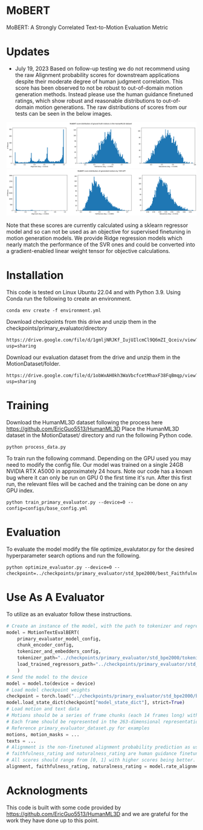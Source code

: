 # MoBERT
MoBERT: A Strongly Correlated Text-to-Motion Evaluation Metric

# Updates

- July 19, 2023
Based on follow-up testing we do not recommend using the raw Alignment probability scores for downstream applications despite their moderate degree of human judgment correlation. This score has been observed to not be robust to out-of-domain motion generation methods. Instead please use the human guidance finetuned ratings, which show robust and reasonable distributions to out-of-domain motion generations. The raw distributions of scores from our tests can be seen in the below images. 

![alt text](documentation/gt.png?raw=true)
![alt text](documentation/generated.png?raw=true)

Note that these scores are currently calculated using a sklearn regressor model and so can not be used as an objective for supervised finetuning in motion generation models. We provide Ridge regression models which nearly match the performance of the SVR ones and could be converted into a gradient-enabled linear weight tensor for objective calculations. 

# Installation
This code is tested on Linux Ubuntu 22.04 and with Python 3.9. 
Using Conda run the following to create an environment.
````
conda env create -f environment.yml
````
Download checkpoints from this drive and unzip them in the checkpoints/primary_evaluator/directory
````
https://drive.google.com/file/d/1gmljNRJKf_IujUIlcmCl9Q6mZI_Qceiv/view?usp=sharing
````
Download our evaluation dataset from the drive and unzip them in the MotionDataset/folder.
````
https://drive.google.com/file/d/1obWxAH0kh3WaVbcfcetMhaxF38FqBmqp/view?usp=sharing
````
# Training
Download the HumanML3D dataset following the process here https://github.com/EricGuo5513/HumanML3D
Place the HumanML3D dataset in the MotionDataset/ directory and run the following Python code.
````
python process_data.py
````
To train run the following command. Depending on the GPU used you may need to modify the config file. Our model was trained on a single 24GB NVIDIA RTX A5000 in approximately 24 hours. Note our code has a known bug where it can only be run on GPU 0 the first time it's run. After this first run, the relevant files will be cached and the training can be done on any GPU index. 
````
python train_primary_evaluator.py --device=0 --config=configs/base_config.yml
````
# Evaluation
To evaluate the model modify the file optimize_evalutator.py for the desired hyperparameter search options and run the following.
````
python optimize_evaluator.py --device=0 --checkpoint=../checkpoints/primary_evaluator/std_bpe2000/best_Faithfulness_checkpoint.pth
````
# Use As A Evaluator
To utilize as an evaluator follow these instructions.
````python
# Create an instance of the model, with the path to tokenizer and regressor checkpoints
model = MotionTextEvalBERT(
    primary_evaluator_model_config, 
    chunk_encoder_config, 
    tokenizer_and_embedders_config,
    tokenizer_path="../checkpoints/primary_evaluator/std_bpe2000/tokenizer.tk",
    load_trained_regressors_path="../checkpoints/primary_evaluator/std_bpe2000/"
    )
# Send the model to the device
model = model.to(device = device)
# Load model checkpoint weights
checkpoint = torch.load("../checkpoints/primary_evaluator/std_bpe2000/best_Faithfulness_checkpoint.pth", map_location=device)
model.load_state_dict(checkpoint["model_state_dict"], strict=True)
# Load motion and text data
# Motions should be a series of frame chunks (each 14 frames long) with consecutive chunks having an overlap of 4. 
# Each frame should be represented in the 263-dimensional representation as developed for HumanML3D. 
# Reference primary_evaluator_dataset.py for examples
motions, motion_masks = ... 
texts = ...
# Alignment is the non-finetuned alignment probability prediction as used in training and has gradients. 
# faithfulness_rating and naturalness_rating are human guidance finetuned ratings using sklearn SVR regression models over the model features (higher correlation than alignment).
# All scores should range from [0, 1] with higher scores being better. Regression scores may occur outside this range as well. 
alignment, faithfulness_rating, naturalness_rating = model.rate_alignment_batch(texts, motions, motion_masks, device)
````
# Acknologments
This code is built with some code provided by https://github.com/EricGuo5513/HumanML3D and we are grateful for the work they have done up to this point. 
